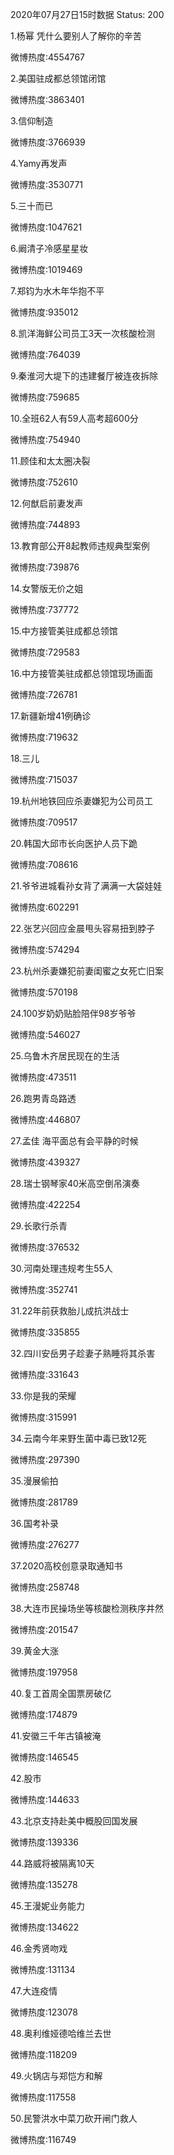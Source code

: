 2020年07月27日15时数据
Status: 200

1.杨幂 凭什么要别人了解你的辛苦

微博热度:4554767

2.美国驻成都总领馆闭馆

微博热度:3863401

3.信仰制造

微博热度:3766939

4.Yamy再发声

微博热度:3530771

5.三十而已

微博热度:1047621

6.阚清子冷感星星妆

微博热度:1019469

7.郑钧为水木年华抱不平

微博热度:935012

8.凯洋海鲜公司员工3天一次核酸检测

微博热度:764039

9.秦淮河大堤下的违建餐厅被连夜拆除

微博热度:759685

10.全班62人有59人高考超600分

微博热度:754940

11.顾佳和太太圈决裂

微博热度:752610

12.何猷启前妻发声

微博热度:744893

13.教育部公开8起教师违规典型案例

微博热度:739876

14.女警版无价之姐

微博热度:737772

15.中方接管美驻成都总领馆

微博热度:729583

16.中方接管美驻成都总领馆现场画面

微博热度:726781

17.新疆新增41例确诊

微博热度:719632

18.三儿

微博热度:715037

19.杭州地铁回应杀妻嫌犯为公司员工

微博热度:709517

20.韩国大邱市长向医护人员下跪

微博热度:708616

21.爷爷进城看孙女背了满满一大袋娃娃

微博热度:602291

22.张艺兴回应金晨甩头容易扭到脖子

微博热度:574294

23.杭州杀妻嫌犯前妻闺蜜之女死亡旧案

微博热度:570198

24.100岁奶奶贴脸陪伴98岁爷爷

微博热度:546027

25.乌鲁木齐居民现在的生活

微博热度:473511

26.跑男青岛路透

微博热度:446807

27.孟佳 海平面总有会平静的时候

微博热度:439327

28.瑞士钢琴家40米高空倒吊演奏

微博热度:422254

29.长歌行杀青

微博热度:376532

30.河南处理违规考生55人

微博热度:352741

31.22年前获救胎儿成抗洪战士

微博热度:335855

32.四川安岳男子趁妻子熟睡将其杀害

微博热度:331643

33.你是我的荣耀

微博热度:315991

34.云南今年来野生菌中毒已致12死

微博热度:297390

35.漫展偷拍

微博热度:281789

36.国考补录

微博热度:276277

37.2020高校创意录取通知书

微博热度:258748

38.大连市民操场坐等核酸检测秩序井然

微博热度:201547

39.黄金大涨

微博热度:197958

40.复工首周全国票房破亿

微博热度:174879

41.安徽三千年古镇被淹

微博热度:146545

42.股市

微博热度:144633

43.北京支持赴美中概股回国发展

微博热度:139336

44.路威将被隔离10天

微博热度:135278

45.王漫妮业务能力

微博热度:134622

46.金秀贤吻戏

微博热度:131134

47.大连疫情

微博热度:123078

48.奥利维娅德哈维兰去世

微博热度:118209

49.火锅店与郑恺方和解

微博热度:117558

50.民警洪水中菜刀砍开闸门救人

微博热度:116749


